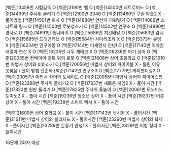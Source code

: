[백준]13458번 시험감독 O
[백준]3190번 뱀 O
[백준]14500번 테트로미노 O
[백준]14499번 주사위 굴리기 O
[백준]12100번 2048 O
[백준]13460번 구슬 탈출2 X - 풀이방법
[백준]14501번 퇴사 O
[백준]14888번 연산자 끼워넣기 O
[백준]14889번 스타트와 링크 O
[백준]14503번 로봇청소기 O
[백준]14502번 연구소 O
[백준]14890번 경사로 O
[백준]14891번 톱니바퀴 O
[백준]15686번 치킨배달 O
[백준]15683번 감시 O
[백준]15685번 드래곤커브 O
[백준]15684번 사다리조작 X O
[백준]5373번 큐빙 X 
[백준]16234번 인구이동 O
[백준]17144번 미세먼지 안녕! O
[백준]17140번 이차원 배열과 연산 X O
[백준]16235번 나무 재테크 X O
[백준]16236번 아기 상어 O
[백준]20055번 컨베이어 벨트 위의 로봇 O
[백준]21608번 상어 초등학교 O
[백준]21610번 마법사 상어와 비바라기 O
[백준]20056번 마법사 상어와 파이어볼 X - 틀린 이유 못찾음 / 풀이 방법 단순화
[백준]17142번 연구소3 O
[백준]17779번 게리맨더링2 O
[백준]20057번 마법사 상어와 토네이도 O
[백준]20058번 마법사 상어와 파이어스톰 O
[백준]23288번 주사위 굴리기2 O
[백준]17837번 새로운 게임2 X - 풀이 시간
[백준]17822번 원판 돌리기 O
[백준]17825번 주사위 윷놀이 O
[백준]20061번 모노미노도미노2 X - 풀이 시간
[백준]19236번 청소년 상어 X - 풀이 시간
[백준]19237번 어른 상어 X - 풀이 시간
[백준]19238번 스마트 택시 X - 풀이 시간

[백준]21609번 상어 중학교 X - 풀이 시간
[백준]17143번 낚시왕 X - 풀이시간
[백준]21611번 마법사 상어와 블리자드 X - 풀이시간
[백준]23290번 마법사 상어와 복제 X - 풀이시간
[백준]23289번 온풍기 안녕! X - 풀이시간
[백준]23291번 어항 정리 X - 풀이시간

16문제 2회차 예상

